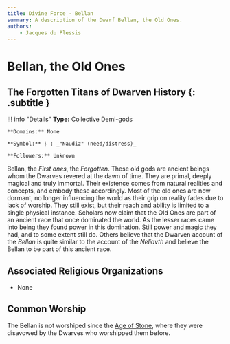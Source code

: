```yaml
---
title: Divine Force - Bellan
summary: A description of the Dwarf Bellan, the Old Ones.
authors:
    - Jacques du Plessis
---
```

# Bellan, the Old Ones
## The Forgotten Titans of Dwarven History {: .subtitle }

!!! info "Details"
    **Type:** Collective Demi-gods

    **Domains:** None

    **Symbol:** ᚾ : _"Naudiz" (need/distress)_

    **Followers:** Unknown

Bellan, the _First ones_, the _Forgotten_. These old gods are ancient beings whom the Dwarves revered at the dawn of time.  They are primal, deeply magical and truly immortal.  Their existence comes from natural realities and concepts, and embody these accordingly.  Most of the old ones are now dormant, no longer influencing the world as their grip on reality fades due to lack of worship.  They still exist, but their reach and ability is limited to a single physical instance.  Scholars now claim that the Old Ones are part of an ancient race that once dominated the world.  As the lesser races came into being they found power in this domination.  Still power and magic they had, and to some extent still do.  Others believe that the Dwarven account of the _Bellan_ is quite similar to the account of the _Neliavth_ and believe the Bellan to be part of this ancient race.

## Associated Religious Organizations
* None

## Common Worship
The Bellan is not worshiped since the [Age of Stone](/history/ages/age_of_stone), where they were disavowed by the Dwarves who worshipped them before.